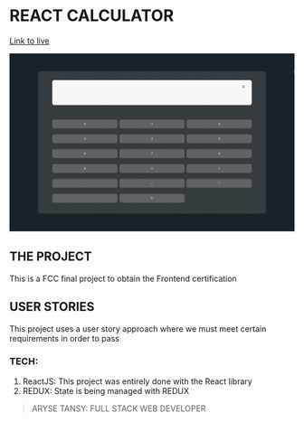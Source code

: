 # REACT CALCULATOR

[Link to live](https://react-fcc-calculator.netlify.app/)

![Image of calculator](./public/calc.png)

## THE PROJECT

This is a FCC final project to obtain the Frontend certification

## USER STORIES

This project uses a user story approach where we must meet certain requirements in order to pass

### TECH:

1. ReactJS: This project was entirely done with the React library
2. REDUX: State is being managed with REDUX

> ARYSE TANSY: FULL STACK WEB DEVELOPER

